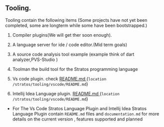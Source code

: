 ## Tooling.
Tooling contain the following items
(Some projects have not yet been completed, some are longterm while some have been bootstrapped.)

1. Compiler plugins(We will get ther soon enough).
2. A language server  for ide / code editor.(Mid term goals)
3. A source code analysis tool example (example think of dart analyzer,PVS-Studio  )
4. Toolman  the build tool for the Stratos programming language

5. Vs code plugin. check  [README.md ](vscode/README.md) {`location /stratos/tooling/vscode/README.md`} 

6. Intellij Idea Language plugin. [README.md ](vscode/README.md) {`location /stratos/tooling/vscode/README.md`} 


* For The Vs Code Stratos Language Plugin and Intellij Idea Stratos Language  Plugin contain `README.md` files and `documentation.md` for more details
on the current version , features supported and  planned
